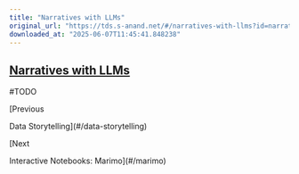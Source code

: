 ```yaml
---
title: "Narratives with LLMs"
original_url: "https://tds.s-anand.net/#/narratives-with-llms?id=narratives-with-llms"
downloaded_at: "2025-06-07T11:45:41.848238"
---
```


[Narratives with LLMs](#/narratives-with-llms?id=narratives-with-llms)
----------------------------------------------------------------------

#TODO

[Previous

Data Storytelling](#/data-storytelling)

[Next

Interactive Notebooks: Marimo](#/marimo)